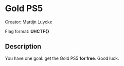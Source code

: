 # Gold PS5

Creator: [Martijn Luyckx](https://martijnluyckx.be/)

Flag format: **UHCTF{}**

## Description
You have one goal: get the Gold PS5 **for free**. Good luck.